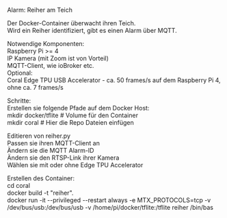 Alarm: Reiher am Teich<br/>

Der Docker-Container überwacht ihren Teich.<br/>
Wird ein Reiher identifiziert, gibt es einen Alarm über MQTT.<br/>

Notwendige Komponenten:<br/>
Raspberry Pi >= 4<br/>
IP Kamera (mit Zoom ist von Vorteil)<br/>
MQTT-Client, wie ioBroker etc.<br/>
Optional:<br/>
Coral Edge TPU USB Accelerator - ca. 50 frames/s auf dem Raspberry Pi 4, ohne ca. 7 frames/s<br/>

Schritte:<br/>
Erstellen sie folgende Pfade auf dem Docker Host:<br/>
mkdir docker/tflite # Volume für den Container<br/>
mkdir coral # Hier die Repo Dateien einfügen<br/>

Editieren von reiher.py<br/>
Passen sie ihren MQTT-Client an<br/>
Ändern sie die MQTT Alarm-ID<br/>
Ändern sie den RTSP-Link ihrer Kamera<br/>
Wählen sie mit oder ohne Edge TPU Accelerator<br/>

Erstellen des Container:<br/>
cd coral<br/>
docker build -t "reiher".<br/>
docker run -it --privileged --restart always -e MTX_PROTOCOLS=tcp -v /dev/bus/usb:/dev/bus/usb -v /home/pi/docker/tflite:/tflite reiher /bin/bas<br/>
